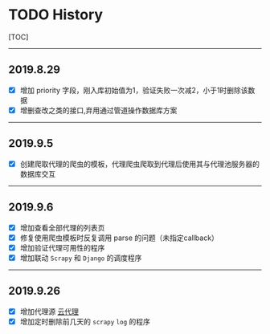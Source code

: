 # TODO History

[TOC]

---
## 2019.8.29 
- [x] 增加 priority 字段，刚入库初始值为1，验证失败一次减2，小于1时删除该数据
- [x] 增删查改之类的接口,弃用通过管道操作数据库方案

---
## 2019.9.5 
- [x] 创建爬取代理的爬虫的模板，代理爬虫爬取到代理后使用其与代理池服务器的数据库交互

---
## 2019.9.6 
- [x] 增加查看全部代理的列表页
- [x] 修复使用爬虫模板时反复调用 parse 的问题（未指定callback）
- [x] 增加验证代理可用性的程序
- [x] 增加联动 `Scrapy` 和 `Django` 的调度程序

---
## 2019.9.26
- [x] 增加代理源 [云代理](http://www.ip3366.net/free/?stype=1&page=1)
- [x] 增加定时删除前几天的 `scrapy` `log` 的程序 
